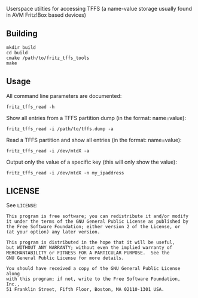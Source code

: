 Userspace utilties for accessing TFFS (a name-value storage usually found in AVM Fritz!Box based devices)

## Building

```
mkdir build
cd build
cmake /path/to/fritz_tffs_tools
make
```

## Usage

All command line parameters are documented:
```
fritz_tffs_read -h
```

Show all entries from a TFFS partition dump  (in the format: name=value):
```
fritz_tffs_read -i /path/to/tffs.dump -a
```

Read a TFFS partition and show all entries (in the format: name=value):
```
fritz_tffs_read -i /dev/mtdX -a
```

Output only the value of a specific key (this will only show the value):
```
fritz_tffs_read -i /dev/mtdX -n my_ipaddress
```

## LICENSE

See `LICENSE`:

    This program is free software; you can redistribute it and/or modify
    it under the terms of the GNU General Public License as published by
    the Free Software Foundation; either version 2 of the License, or
    (at your option) any later version.

    This program is distributed in the hope that it will be useful,
    but WITHOUT ANY WARRANTY; without even the implied warranty of
    MERCHANTABILITY or FITNESS FOR A PARTICULAR PURPOSE.  See the
    GNU General Public License for more details.

    You should have received a copy of the GNU General Public License along
    with this program; if not, write to the Free Software Foundation, Inc.,
    51 Franklin Street, Fifth Floor, Boston, MA 02110-1301 USA.
